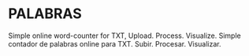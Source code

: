 PALABRAS
========

Simple online word-counter for TXT, Upload. Process. Visualize. 
Simple contador de palabras online para TXT. Subir. Procesar. Visualizar.

